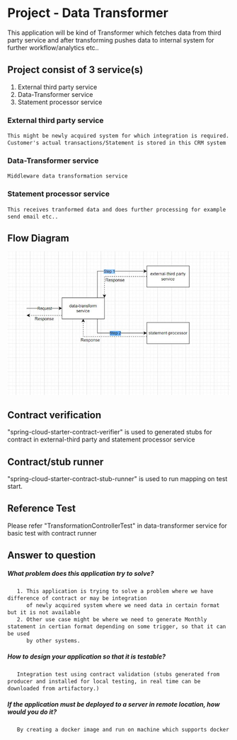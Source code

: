 # Project - Data Transformer

This application will be kind of Transformer which fetches data from third party service and after transforming
pushes data to internal system for further workflow/analytics etc..

## Project consist of 3 service(s)
1. External third party service
2. Data-Transformer service
3. Statement processor service

### External third party service
    This might be newly acquired system for which integration is required.
    Customer's actual transactions/Statement is stored in this CRM system
### Data-Transformer service
    Middleware data transformation service
### Statement processor service
    This receives tranformed data and does further processing for example send email etc..

## Flow Diagram
![alt text](https://github.com/rahulsingh336/nordea-bank/blob/09b3ed452ba896ee523a642f6ddca34f82da1511/docs/data-transformation-flow.JPG?raw=true)

## Contract verification
   "spring-cloud-starter-contract-verifier" is used to generated stubs for contract in external-third party and statement processor service
## Contract/stub runner
   "spring-cloud-starter-contract-stub-runner" is used to run mapping on test start.

## Reference Test
   Please refer "TransformationControllerTest" in data-transformer service for basic test with contract runner

## Answer to question 
 ##### What problem does this application try to solve?
       1. This application is trying to solve a problem where we have difference of contract or may be integration 
          of newly acquired system where we need data in certain format but it is not available
       2. Other use case might be where we need to generate Monthly statement in certian format depending on some trigger, so that it can be used 
          by other systems.

 ##### How to design your application so that it is testable?
       Integration test using contract validation (stubs generated from producer and installed for local testing, in real time can be downloaded from artifactory.)

 ##### If the application must be deployed to a server in remote location, how would you do it?
       By creating a docker image and run on machine which supports docker







